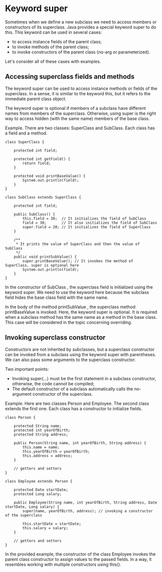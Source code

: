 # Keyword super

Sometimes when we define a new subclass we need to access members or constructors of its superclass. 
Java provides a special keyword super to do this. This keyword can be used in several cases:
- to access instance fields of the parent class;
- to invoke methods of the parent class;
- to invoke constructors of the parent class (no-arg or parameterized).

Let's consider all of these cases with examples.

## Accessing superclass fields and methods
The keyword super can be used to access instance methods or fields of the superclass. In a sense,
it is similar to the keyword this, but it refers to the immediate parent class object.

The keyword super is optional if members of a subclass have different names from members of the
superclass. Otherwise, using super is the right way to access hidden (with the same name) members 
of the base class.

Example. There are two classes: SuperClass and SubClass. Each class has a field and a method.
```
class SuperClass {

    protected int field;

    protected int getField() {
        return field;
    }
    
    protected void printBaseValue() {
        System.out.println(field);
    }
}

class SubClass extends SuperClass {

    protected int field;

    public SubClass() {
        this.field = 30;  // It initializes the field of SubClass
        field = 30;       // It also initializes the field of SubClass
        super.field = 20; // It initializes the field of SuperClass
    }

    /**     
     * It prints the value of SuperClass and then the value of SubClass
     */
    public void printSubValue() {
        super.printBaseValue(); // It invokes the method of SuperClass, super is optional here
        System.out.println(field);
    }
}
```
In the constructor of SubClass , the superclass field is initialized using the keyword super. We need
to use the keyword here because the subclass field hides the base class field with the same name.

In the body of the method printSubValue , the superclass method printBaseValue is invoked. Here, 
the keyword super is optional. It is required when a subclass method has the same name as a method 
in the base class. This case will be considered in the topic concerning overriding.

## Invoking superclass constructor
Constructors are not inherited by subclasses, but a superclass constructor can be invoked from a 
subclass using the keyword super with parentheses. We can also pass some arguments to the superclass 
constructor.

Two important points:
- Invoking super(...) must be the first statement in a subclass constructor, otherwise, the code 
cannot be compiled;
- The default constructor of a subclass automatically calls the no-argument constructor of the superclass.

Example. Here are two classes Person and Employee. The second class extends the first one. Each class has a constructor to initialize fields.
```
class Person {

    protected String name;
    protected int yearOfBirth;
    protected String address;

    public Person(String name, int yearOfBirth, String address) {
        this.name = name;
        this.yearOfBirth = yearOfBirth;
        this.address = address;
    }

    // getters and setters
}

class Employee extends Person {

    protected Date startDate;
    protected Long salary;

    public Employee(String name, int yearOfBirth, String address, Date startDate, Long salary) {
        super(name, yearOfBirth, address); // invoking a constructor of the superclass
        
        this.startDate = startDate;
        this.salary = salary;
    }

    // getters and setters
}
```
In the provided example, the constructor of the class Employee invokes the parent class constructor 
to assign values to the passed fields. In a way, it resembles working with multiple constructors 
using this().
